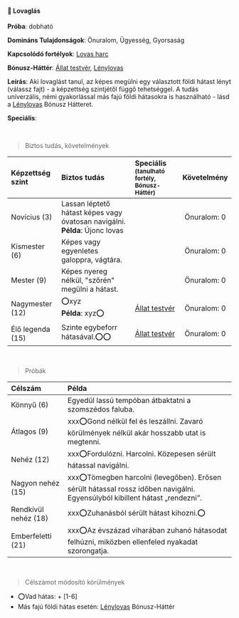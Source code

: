 #### 🔵 Lovaglás

**Próba**: dobható

**Domináns Tulajdonságok**: Önuralom, Ügyesség, Gyorsaság

**Kapcsolódó fortélyok**: [Lovas harc](../fortelyok.harci/lovas_harc.md)

**Bónusz-Háttér**: [Állat testvér](../042_bonusz_hatterek.md#-%C3%A1llat-testv%C3%A9r), [Lénylovas](../042_bonusz_hatterek.md#-l%C3%A9nylovas-faj-neve)

**Leírás**:  Aki lovaglást tanul, az képes megülni egy választott földi hátast lényt (válassz fajt) - a képzettség szintjétől függő tehetséggel. A tudás univerzális, némi gyakorlással más fajú földi hátasokra is használható - lásd a [Lénylovas](../042_bonusz_hatterek.md#-l%C3%A9nylovas-faj-neve) Bónusz Hátteret.

**Speciális**: 

<br />

> Biztos tudás, követelmények

| Képzettség szint | Biztos tudás                                                                                    | Speciális <br /><sub>(tanulható fortély, Bónusz-Háttér)</sub>       |   Követelmény    |
|:---------------- |:----------------------------------------------------------------------------------------------- |:------------------------------------------------------------------- |:----------------:|
| Novícius (3)     | Lassan léptető hátast képes vagy óvatosan navigálni.<br />**Példa**: Újonc lovas        |                                                                     | Önuralom:&nbsp;0 |
| Kismester (6)    | Képes vagy egyenletes galoppra, vágtára.    |                                                                     | Önuralom:&nbsp;0 |
| Mester (9)       | Képes nyereg nélkül, "szőrén" megülni a hátast.            |                                                                     | Önuralom:&nbsp;0 |
| Nagymester (12)  | ⭕xyz <br /> **Példa**: xyz⭕                                                                   | [Állat testvér](../042_bonusz_hatterek.md#-%C3%A1llat-testv%C3%A9r) | Önuralom:&nbsp;0 |
| Élő legenda (15) | Szinte egybeforr hátasával.⭕⭕ | [Állat testvér](../042_bonusz_hatterek.md#-%C3%A1llat-testv%C3%A9r) | Önuralom:&nbsp;0 |

<br />

> Próbák

| Célszám | Példa  |
| :----------- | :----------- |
| Könnyű       (6)  | Egyedül lassú tempóban átbaktatni a szomszédos faluba. |
| Átlagos      (9)  |     xxx⭕Gond nélkül fel és leszállni. Zavaró körülmények nélkül akár hosszabb utat is megtenni. |
| Nehéz        (12) |     xxx⭕Fordulózni. Harcolni. Közepesen sérült hátassal navigálni. |
| Nagyon nehéz (15) |     xxx⭕Tömegben harcolni (levegőben). Erősen sérült hátassal rossz időben navigálni. Egyensúlyból kibillent hátast „rendezni”. |
| Rendkívül nehéz (18) |  xxx⭕Zuhanásból sérült hátast kihozni.⭕ |
| Emberfeletti (21) |     xxx⭕Az évszázad viharában zuhanó hátasodat felhúzni, miközben ellenfeled nyakadat szorongatja. |

<br />

> Célszámot módosító körülmények

- ⭕Vad hátas: + [1-6]
- Más fajú földi hátas esetén: [Lénylovas](../042_bonusz_hatterek.md#-l%C3%A9nylovas-faj-neve) Bónusz-Háttér
